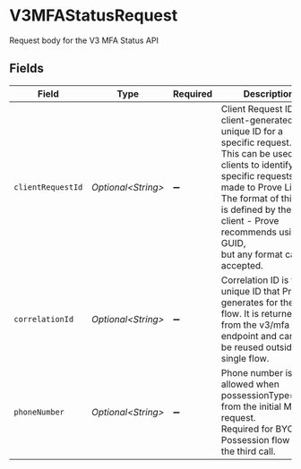 # V3MFAStatusRequest

Request body for the V3 MFA Status API


## Fields

| Field                                                                                                                                                                                                                                                                   | Type                                                                                                                                                                                                                                                                    | Required                                                                                                                                                                                                                                                                | Description                                                                                                                                                                                                                                                             | Example                                                                                                                                                                                                                                                                 |
| ----------------------------------------------------------------------------------------------------------------------------------------------------------------------------------------------------------------------------------------------------------------------- | ----------------------------------------------------------------------------------------------------------------------------------------------------------------------------------------------------------------------------------------------------------------------- | ----------------------------------------------------------------------------------------------------------------------------------------------------------------------------------------------------------------------------------------------------------------------- | ----------------------------------------------------------------------------------------------------------------------------------------------------------------------------------------------------------------------------------------------------------------------- | ----------------------------------------------------------------------------------------------------------------------------------------------------------------------------------------------------------------------------------------------------------------------- |
| `clientRequestId`                                                                                                                                                                                                                                                       | *Optional\<String>*                                                                                                                                                                                                                                                     | :heavy_minus_sign:                                                                                                                                                                                                                                                      | Client Request ID is a client-generated unique ID for a specific request.<br/>This can be used by clients to identify specific requests made to Prove Link.<br/>The format of this ID is defined by the client - Prove recommends using a GUID,<br/>but any format can be accepted. | 71010d88-d0e7-4a24-9297-d1be6fefde81                                                                                                                                                                                                                                    |
| `correlationId`                                                                                                                                                                                                                                                         | *Optional\<String>*                                                                                                                                                                                                                                                     | :heavy_minus_sign:                                                                                                                                                                                                                                                      | Correlation ID is the unique ID that Prove generates for the flow. It is returned<br/>from the v3/mfa endpoint and cannot be reused outside of a single flow.                                                                                                           | 713189b8-5555-4b08-83ba-75d08780aebd                                                                                                                                                                                                                                    |
| `phoneNumber`                                                                                                                                                                                                                                                           | *Optional\<String>*                                                                                                                                                                                                                                                     | :heavy_minus_sign:                                                                                                                                                                                                                                                      | Phone number is only allowed when possessionType=none from the initial MFA request.<br/>Required for BYO Possession flow on the third call.                                                                                                                             | 2001004011                                                                                                                                                                                                                                                              |